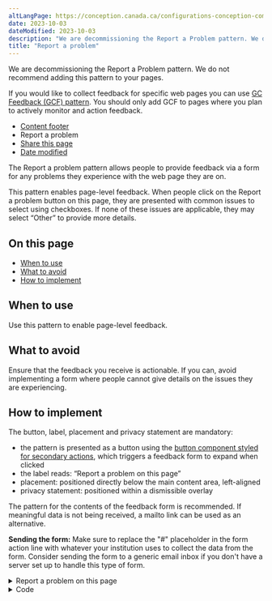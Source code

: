 ```yaml
---
altLangPage: https://conception.canada.ca/configurations-conception-communes/signaler-probleme.html
date: 2023-10-03
dateModified: 2023-10-03
description: "We are decommissioning the Report a Problem pattern. We do not recommend adding this pattern to your pages."
title: "Report a problem"
---
```

<section class="alert alert-warning">
  <p>We are decommissioning the Report a Problem pattern. We do not recommend adding this pattern to your pages.</p>
  <p>If you would like to collect feedback for specific web pages you can use <a href="https://design.canada.ca/common-design-patterns/page-feedback.html">GC Feedback (GCF) pattern</a>. You should only add GCF to pages where you plan to actively monitor and action feedback.</p>
</section>
<div class="gc-stp-stp">
  <div class="row">
    <ul class="toc lst-spcd col-md-12">
      <li class="col-md-4 col-sm-6"> <a class="list-group-item" href="site-footer-content.html"> Content
        footer </a> </li>
      <li class="col-md-4 col-sm-6"> <a class="list-group-item active"> Report a problem </a> </li>
      <li class="col-md-4 col-sm-6"> <a class="list-group-item" href="share-page.html"> Share this page </a> </li>
      <li class="col-md-4 col-sm-6"> <a class="list-group-item" href="date-modified.html"> Date modified </a> </li>
    </ul>
  </div>
</div>
<p>The Report a problem pattern allows people to provide feedback via a form for any problems they experience with the
  web page they are on.</p>
<p>This pattern enables page-level feedback. When people click on the Report a problem button on this page, they are
  presented with common issues to select using checkboxes. If none of these issues are applicable, they may select
  “Other” to provide more details.</p>
<section>
  <h2>On this page</h2>
  <ul>
    <li><a href="#when"> When to use</a></li>
    <li><a href="#avoid"> What to avoid</a></li>
    <li><a href="#how"> How to implement</a></li>
  </ul>
</section>
<section>
  <h2 id="when">When to use</h2>
  <p>Use this pattern to enable page-level feedback.</p>
</section>
<section>
  <h2 id="avoid"> What to avoid </h2>
  <p>Ensure that the feedback you receive is actionable. If you can, avoid implementing a form where people cannot
    give details on the issues they are experiencing.</p>
</section>
<section>
  <h2 id="how">How to implement</h2>
  <p>The button, label, placement and privacy statement are mandatory:</p>
  <ul>
    <li> the pattern is presented as a button using the <a href="./buttons.html"> button component styled for secondary
      actions</a>, which triggers a feedback form to expand when clicked </li>
    <li> the label reads: “Report a problem on this page” </li>
    <li> placement: positioned directly below the main content area, left-aligned </li>
    <li> privacy statement: positioned within a dismissible overlay </li>
  </ul>
  <p>The pattern for the contents of the feedback form is recommended. If meaningful data is not being received, a
    mailto link can be used as an alternative.</p>
  <p><b>Sending the form:</b> Make sure to replace the "#" placeholder in the form action line with whatever your
    institution uses to collect the data from the form. Consider sending the form to a generic email inbox if you
    don't have a server set up to handle this type of form.</p>
  <div class="pattern-demo mrgn-bttm-md">
    <div class="row">
      <div class="col-sm-6 col-md-5 col-lg-4">
        <details class="brdr-0">
          <summary class="btn btn-default text-center"> Report a problem on this page </summary>
          <div class="well row">
            <div class="gc-rprt-prblm">
              <div class="gc-rprt-prblm-tggl">
                <form action="#" id="gc-rprt-prblm-form" method="post">
                  <fieldset>
                    <legend> <span class="field-name"> Please select all that apply: </span> </legend>
                    <div class="checkbox">
                      <label for="problem1-demo">
                        <input data-reveal="#broken" id="problem1-demo" name="problem" type="checkbox" value="Something is broken"/>
                        Something is broken </label>
                    </div>
                    <div class="form-group hide" id="broken">
                      <label for="problem1-demo-detail"> Provide more details (optional): </label>
                      <input class="form-control full-width" id="problem1-demo-detail" type="text"/>
                    </div>
                    <div class="checkbox">
                      <label for="problem2-demo">
                        <input data-reveal="#spelling" id="problem2-demo" name="problem" type="checkbox" value="It has spelling or grammar mistakes"/>
                        It has spelling or grammar
                        mistakes </label>
                    </div>
                    <div class="form-group hide" id="spelling">
                      <label for="problem2-demo-detail"> Provide more details (optional): </label>
                      <input class="form-control full-width" id="problem2-demo-detail" type="text"/>
                    </div>
                    <div class="checkbox">
                      <label for="problem3-demo">
                        <input data-reveal="#wrong" id="problem3-demo" name="problem" type="checkbox" value="The information is wrong"/>
                        The information is wrong </label>
                    </div>
                    <div class="form-group hide" id="wrong">
                      <label for="problem3-demo-detail"> Provide more details (optional): </label>
                      <input class="form-control full-width" id="problem3-demo-detail" type="text"/>
                    </div>
                    <div class="checkbox">
                      <label for="problem4-demo">
                        <input data-reveal="#outdated" id="problem4-demo" name="problem" type="checkbox" value="The information is outdated"/>
                        The information is outdated </label>
                    </div>
                    <div class="form-group hide" id="outdated">
                      <label for="problem4-demo-detail"> Provide more details (optional): </label>
                      <input class="form-control full-width" id="problem4-demo-detail" type="text"/>
                    </div>
                    <div class="checkbox">
                      <label for="problem5-demo">
                        <input data-reveal="#find" id="problem5-demo" name="problem" type="checkbox" value="I can’t find what I’m looking for"/>
                        I can’t find what I’m looking
                        for </label>
                    </div>
                    <div class="form-group hide" id="find">
                      <label for="problem5-demo-detail"> Describe what you’re looking for (optional): </label>
                      <input class="form-control full-width" id="problem5-demo-detail" type="text"/>
                    </div>
                    <div class="checkbox">
                      <label for="problem6-demo">
                        <input data-reveal="#confusing" id="problem6-demo" name="problem" type="checkbox" value="Other"/>
                        Other </label>
                    </div>
                    <div class="form-group hide" id="confusing">
                      <label for="problem6-demo-detail"> Provide more details (optional): </label>
                      <input class="form-control full-width" id="problem6-demo-detail" type="text"/>
                    </div>
                  </fieldset>
                  <p> <a class="wb-lbx" href="#privacy-statement"> Privacy statement </a> </p>
                  <section class="mfp-hide modal-dialog modal-content overlay-def" id="privacy-statement">
                    <header class="modal-header">
                      <h2 class="modal-title"> Privacy statement </h2>
                    </header>
                    <div class="modal-body">
                      <p>Lorem ipsum dolor sit amet, consectetur adipiscing elit, sed do eiusmod tempor incididunt ut
                        labore et dolore magna aliqua. Turp is egestas maecenas pharetra convallis posuere morbi leo
                        urna.</p>
                    </div>
                  </section>
                  <button class="btn btn-primary wb-toggle" data-toggle='{"stateOff": "hide", "stateOn": "show", "selector": ".gc-rprt-prblm-tggl"}' type="submit">Submit</button>
                </form>
              </div>
              <div class="gc-rprt-prblm-thnk gc-rprt-prblm-tggl hide">
                <h3>Thank you for your help!</h3>
                <p>You will not receive a reply. For enquiries, please <a href="https://www.canada.ca/en/contact.html">contact us</a>.</p>
              </div>
            </div>
          </div>
        </details>
      </div>
    </div>
  </div>
  <details>
    <summary>Code</summary>
    <pre class="prettyprint"><code>&lt;div class="row"&gt;
	 &lt;div class="col-sm-6 col-md-5 col-lg-4"&gt;
	  &lt;details class="brdr-0" open=""&gt;
	   &lt;summary class="btn btn-default text-center"&gt;Report a problem on this page&lt;/summary&gt;
	   &lt;div class="well row"&gt;
	    &lt;div class="gc-rprt-prblm"&gt;
	     &lt;div class="gc-rprt-prblm-tggl" id="wb-auto-7"&gt;
	      &lt;form action="#"&gt;
	       &lt;fieldset&gt;
	        &lt;legend&gt;&lt;span class="field-name"&gt;Please select all that apply: &lt;/span&gt;&lt;/legend&gt;
	        &lt;div class="checkbox"&gt;
	         &lt;label for="problem1"&gt;&lt;input type="checkbox" data-reveal="#broken" name="problem" value="Something is broken" id="problem1"&gt;Something is broken&lt;/label&gt;
	        &lt;/div&gt;
	        &lt;div class="form-group hide" id="broken"&gt;
	         &lt;label for="problem1-detail"&gt;Provide more details (optional):&lt;/label&gt;
	         &lt;input type="text" class="form-control full-width" id="problem1-detail"&gt;
	        &lt;/div&gt;
	        &lt;div class="checkbox"&gt;
	         &lt;label for="problem2"&gt;&lt;input type="checkbox" data-reveal="#spelling" name="problem" value="It has spelling or grammar mistakes" id="problem2"&gt;It has spelling or grammar mistakes&lt;/label&gt;
	        &lt;/div&gt;
	        &lt;div class="form-group hide" id="spelling"&gt;
	         &lt;label for="problem2-detail"&gt;Provide more details (optional):&lt;/label&gt;
	         &lt;input type="text" class="form-control full-width" id="problem2-detail"&gt;
	        &lt;/div&gt;
	        &lt;div class="checkbox"&gt;
	         &lt;label for="problem3"&gt;&lt;input type="checkbox" data-reveal="#wrong" name="problem" value="The information is wrong" id="problem3"&gt;The information is wrong&lt;/label&gt;
	        &lt;/div&gt;
	        &lt;div class="form-group hide" id="wrong"&gt;
	         &lt;label for="problem3-detail"&gt;Provide more details (optional):&lt;/label&gt;
	         &lt;input type="text" class="form-control full-width" id="problem3-detail"&gt;
	        &lt;/div&gt;
	        &lt;div class="checkbox"&gt;
	         &lt;label for="problem4"&gt;&lt;input type="checkbox" data-reveal="#outdated" name="problem" value="The information is outdated" id="problem4"&gt;The information is outdated&lt;/label&gt;
	        &lt;/div&gt;
	        &lt;div class="form-group hide" id="outdated"&gt;
	         &lt;label for="problem4-detail"&gt;Provide more details (optional):&lt;/label&gt;
	         &lt;input type="text" class="form-control full-width" id="problem4-detail"&gt;
	        &lt;/div&gt;
	        &lt;div class="checkbox"&gt;
	         &lt;label for="problem5"&gt;&lt;input type="checkbox" data-reveal="#find" name="problem" value="I can’t find what I’m looking for" id="problem5"&gt;I can’t find what I’m looking for&lt;/label&gt;
	        &lt;/div&gt;
	        &lt;div class="form-group hide" id="find"&gt;
	         &lt;label for="problem5-detail"&gt;Describe what you’re looking for (optional):&lt;/label&gt;
	         &lt;input type="text" class="form-control full-width" id="problem5-detail"&gt;
	        &lt;/div&gt;
	        &lt;div class="checkbox"&gt;
	         &lt;label for="problem6"&gt;&lt;input type="checkbox" data-reveal="#confusing" name="problem" value="Other" id="problem6"&gt;Other&lt;/label&gt;
	        &lt;/div&gt;
	        &lt;div class="form-group hide" id="confusing"&gt;
	         &lt;label for="problem6-detail"&gt;Provide more details (optional):&lt;/label&gt;
	         &lt;input type="text" class="form-control full-width" id="problem6-detail"&gt;
	        &lt;/div&gt;
	       &lt;/fieldset&gt;
	       &lt;button type="submit" class="btn btn-primary wb-toggle wb-init wb-toggle-inited" data-toggle="{&amp;quot;stateOff&amp;quot;: &amp;quot;hide&amp;quot;, &amp;quot;stateOn&amp;quot;: &amp;quot;show&amp;quot;, &amp;quot;selector&amp;quot;: &amp;quot;.gc-rprt-prblm-tggl&amp;quot;}" aria-controls="wb-auto-7 wb-auto-8"&gt;Submit&lt;/button&gt;
	      &lt;/form&gt;
	     &lt;/div&gt;
	     &lt;div class="gc-rprt-prblm-thnk gc-rprt-prblm-tggl hide" id="wb-auto-8"&gt;
	      &lt;h3&gt;Thank you for your help!&lt;/h3&gt;
	      &lt;p&gt;You will not receive a reply. For enquiries, please &lt;a href="https://www.canada.ca/en/contact.html"&gt;contact us&lt;/a&gt;.&lt;/p&gt;
	     &lt;/div&gt;
	    &lt;/div&gt;
	   &lt;/div&gt;
	  &lt;/details&gt;
	 &lt;/div&gt;
	&lt;/div&gt;</code></pre>
  </details>
</section>
